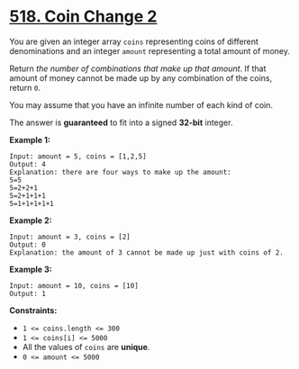 # [518. Coin Change 2](https://leetcode.com/problems/coin-change-2/)

You are given an integer array `coins` representing coins of different denominations and an integer `amount` representing a total amount of money.

Return *the number of combinations that make up that amount*. If that amount of money cannot be made up by any combination of the coins, return `0`.

You may assume that you have an infinite number of each kind of coin.

The answer is **guaranteed** to fit into a signed **32-bit** integer.

 

**Example 1:**

```
Input: amount = 5, coins = [1,2,5]
Output: 4
Explanation: there are four ways to make up the amount:
5=5
5=2+2+1
5=2+1+1+1
5=1+1+1+1+1
```

**Example 2:**

```
Input: amount = 3, coins = [2]
Output: 0
Explanation: the amount of 3 cannot be made up just with coins of 2.
```

**Example 3:**

```
Input: amount = 10, coins = [10]
Output: 1
```

 

**Constraints:**

- `1 <= coins.length <= 300`
- `1 <= coins[i] <= 5000`
- All the values of `coins` are **unique**.
- `0 <= amount <= 5000`